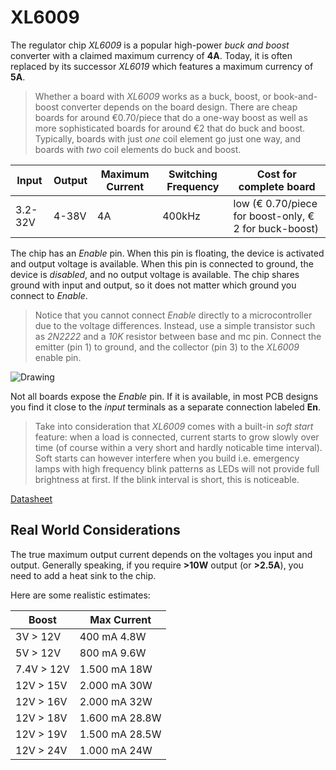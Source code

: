 # XL6009

The regulator chip *XL6009* is a popular high-power *buck and boost* converter with a claimed maximum currency of **4A**. Today, it is often replaced by its successor *XL6019* which features a maximum currency of **5A**.

> Whether a board with *XL6009* works as a buck, boost, or book-and-boost converter depends on the board design. There are cheap boards for around €0.70/piece that do a one-way boost as well as more sophisticated boards for around €2 that do buck and boost.
> Typically, boards with just *one* coil element go just one way, and boards with *two* coil elements do buck and boost.

| Input | Output | Maximum Current | Switching Frequency | Cost for complete board |
| --- | --- | --- | --- | --- |
| 3.2-32V | 4-38V | 4A | 400kHz | low (€ 0.70/piece for boost-only, € 2 for buck-boost) |

The chip has an *Enable* pin. When this pin is floating, the device is activated and output voltage is available. When this pin is connected to ground, the device is *disabled*, and no output voltage is available. The chip shares ground with input and output, so it does not matter which ground you connect to *Enable*.

> Notice that you cannot connect *Enable* directly to a microcontroller due to the voltage differences. Instead, use a simple transistor such as *2N2222* and a *10K* resistor between base and mc pin. Connect the emitter (pin 1) to ground, and the collector (pin 3) to the *XL6009* enable pin.

![Drawing](https://res.cloudinary.com/rs-designspark-live/image/upload/c_limit,w_600/f_auto/v1/article/1975-1_4245f986d53258d45565b72010f9f7869775c6c0)

Not all boards expose the *Enable* pin. If it is available, in most PCB designs you find it close to the *input* terminals as a separate connection labeled **En**.

> Take into consideration that *XL6009* comes with a built-in *soft start* feature: when a load is connected, current starts to grow slowly over time (of course within a very short and hardly noticable time interval). Soft starts can however interfere when you build i.e. emergency lamps with high frequency blink patterns as LEDs will not provide full brightness at first. If the blink interval is short, this is noticeable.

[Datasheet](https://www.haoyuelectronics.com/Attachment/XL6009/XL6009-DC-DC-Converter-Datasheet.pdf)

## Real World Considerations

The true maximum output current depends on the voltages you input and output. Generally speaking, if you require **>10W** output (or **>2.5A**), you need to add a heat sink to the chip.

Here are some realistic estimates:

| Boost | Max Current |
| --- | --- |
| 3V > 12V | 400 mA 4.8W |
| 5V > 12V | 800 mA 9.6W |
| 7.4V > 12V | 1.500 mA 18W |
| 12V > 15V | 2.000 mA 30W |
| 12V > 16V | 2.000 mA 32W |
| 12V > 18V | 1.600 mA 28.8W |
| 12V > 19V | 1.500 mA 28.5W |
| 12V > 24V | 1.000 mA 24W |
